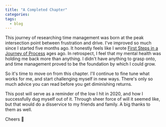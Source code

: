```yaml
---
title: "A Completed Chapter"
categories:
tags:
  - blog
---
```


This journey of researching time management was born at the peak intersection point between frustration and drive. I've improved so much since I started five months ago. It honestly feels like I wrote [First Steps in a Journey of Process](\_posts\2020-12-27-first-steps-journey-of-process.md) ages ago. In retrospect, I feel that my mental health was holding me back more than anything. I didn't have anything to grasp onto, and time management proved to be the foundation by which I could grow.

So it's time to move on from this chapter. I'll continue to fine tune what works for me, and start challenging myself in new ways. There's only so much advice you can read before you get diminishing returns.

This post will serve as a reminder of the low I hit in 2020, and how I successfully dug myself out of it. Through sheer force of will it seemed like, but that would do a disservice to my friends and family. A big thanks to them as well.

Cheers 🍻